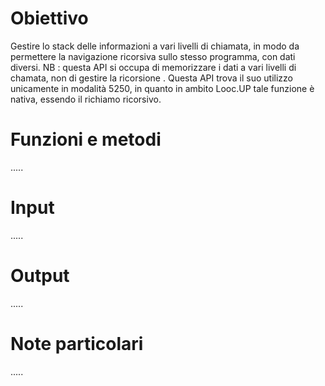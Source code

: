 # Obiettivo
Gestire lo stack delle informazioni a vari livelli di chiamata, in modo da permettere la navigazione ricorsiva sullo stesso programma, con dati diversi.
NB :  questa API si occupa di memorizzare i dati a vari livelli di chamata, non di gestire la ricorsione .
Questa API trova il suo utilizzo unicamente in modalità 5250, in quanto in ambito Looc.UP tale funzione è nativa, essendo il richiamo ricorsivo.

# Funzioni e metodi
.....

# Input
.....

# Output
.....


# Note particolari
.....

